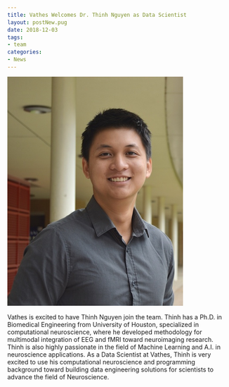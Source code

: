 ```yaml
---
title: Vathes Welcomes Dr. Thinh Nguyen as Data Scientist
layout: postNew.pug
date: 2018-12-03 
tags:
- team
categories: 
- News
---
```

![](../static/posts/Vathes-Welcomes-Dr-Thinh-Nguyen-as-Data-Scientist/thinh_welcome.jpg "Thinh")

Vathes is excited to have Thinh Nguyen join the team. 
Thinh has a Ph.D. in Biomedical Engineering from University of Houston, specialized in computational neuroscience, where he developed methodology for multimodal integration of EEG and fMRI toward neuroimaging research. Thinh is also highly passionate in the field of Machine Learning and A.I. in neuroscience applications. As a Data Scientist at Vathes, Thinh is very excited to use his computational neuroscience and programming background toward building data engineering solutions for scientists to advance the field of Neuroscience.
